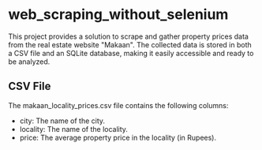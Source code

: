 # web_scraping_without_selenium
This project provides a solution to scrape and gather property prices data from the real estate website "Makaan". The collected data is stored in both a CSV file and an SQLite database, making it easily accessible and ready to be analyzed.
## CSV File
The makaan_locality_prices.csv file contains the following columns:
* city: The name of the city.
* locality: The name of the locality.
* price: The average property price in the locality (in Rupees).
